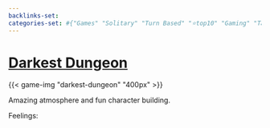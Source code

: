 ```yaml
---
backlinks-set: 
categories-set: #{"Games" "Solitary" "Turn Based" "⭐top10" "Gaming" "Tactics Rpg"}
---
```

# [Darkest Dungeon](https://en.wikipedia.org/wiki/Darkest_Dungeon)

{{< game-img "darkest-dungeon" "400px" >}}

Amazing atmosphere and fun character building.

Feelings: